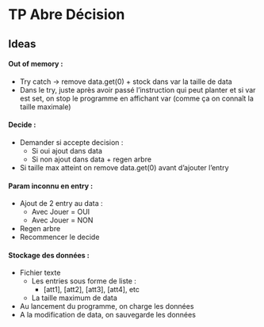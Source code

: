 # TP Abre Décision

## Ideas

#### Out of memory :
* Try catch -> remove data.get(0) + stock dans var la taille de data
* Dans le try, juste après avoir passé l’instruction qui peut planter et si var est set, on stop le programme en affichant var (comme ça on connaît la taille maximale)

#### Decide :
* Demander si accepte decision :
  * Si oui ajout dans data
  * Si non ajout dans data + regen arbre
* Si taille max atteint on remove data.get(0) avant d’ajouter l’entry	

#### Param inconnu en entry :
* Ajout de 2 entry au data :
  * Avec Jouer = OUI
  * Avec Jouer = NON
* Regen arbre
* Recommencer le decide

#### Stockage des données :
* Fichier texte
  * Les entries sous forme de liste :
    * [att1], [att2], [att3], [att4], etc
  * La taille maximum de data
* Au lancement du programme, on charge les données
* A la modification de data, on sauvegarde les données